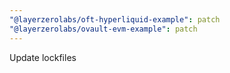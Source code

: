 ```yaml
---
"@layerzerolabs/oft-hyperliquid-example": patch
"@layerzerolabs/ovault-evm-example": patch
---
```


Update lockfiles
